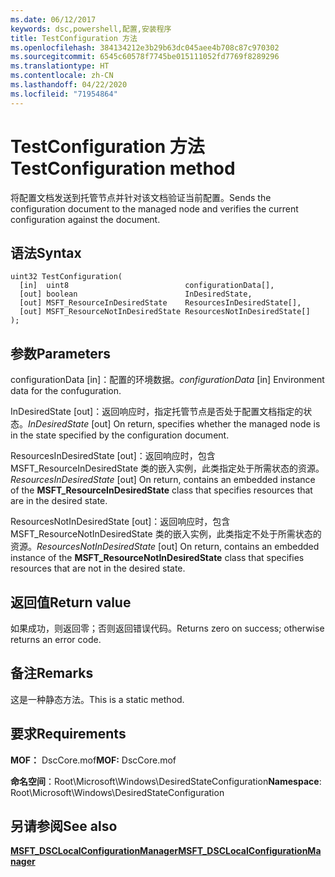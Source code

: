 ```yaml
---
ms.date: 06/12/2017
keywords: dsc,powershell,配置,安装程序
title: TestConfiguration 方法
ms.openlocfilehash: 384134212e3b29b63dc045aee4b708c87c970302
ms.sourcegitcommit: 6545c60578f7745be015111052fd7769f8289296
ms.translationtype: HT
ms.contentlocale: zh-CN
ms.lasthandoff: 04/22/2020
ms.locfileid: "71954864"
---
```

# <a name="testconfiguration-method"></a><span data-ttu-id="74f40-103">TestConfiguration 方法</span><span class="sxs-lookup"><span data-stu-id="74f40-103">TestConfiguration method</span></span>

<span data-ttu-id="74f40-104">将配置文档发送到托管节点并针对该文档验证当前配置。</span><span class="sxs-lookup"><span data-stu-id="74f40-104">Sends the configuration document to the managed node and verifies the current configuration against the document.</span></span>

## <a name="syntax"></a><span data-ttu-id="74f40-105">语法</span><span class="sxs-lookup"><span data-stu-id="74f40-105">Syntax</span></span>

```mof
uint32 TestConfiguration(
  [in]  uint8                          configurationData[],
  [out] boolean                        InDesiredState,
  [out] MSFT_ResourceInDesiredState    ResourcesInDesiredState[],
  [out] MSFT_ResourceNotInDesiredState ResourcesNotInDesiredState[]
);
```

## <a name="parameters"></a><span data-ttu-id="74f40-106">参数</span><span class="sxs-lookup"><span data-stu-id="74f40-106">Parameters</span></span>

<span data-ttu-id="74f40-107">configurationData  \[in\]：配置的环境数据。</span><span class="sxs-lookup"><span data-stu-id="74f40-107">*configurationData* \[in\] Environment data for the confuguration.</span></span>

<span data-ttu-id="74f40-108">InDesiredState  \[out\]：返回响应时，指定托管节点是否处于配置文档指定的状态。</span><span class="sxs-lookup"><span data-stu-id="74f40-108">*InDesiredState* \[out\] On return, specifies whether the managed node is in the state specified by the configuration document.</span></span>

<span data-ttu-id="74f40-109">ResourcesInDesiredState  \[out\]：返回响应时，包含 MSFT_ResourceInDesiredState  类的嵌入实例，此类指定处于所需状态的资源。</span><span class="sxs-lookup"><span data-stu-id="74f40-109">*ResourcesInDesiredState* \[out\] On return, contains an embedded instance of the **MSFT_ResourceInDesiredState** class that specifies resources that are in the desired state.</span></span>

<span data-ttu-id="74f40-110">ResourcesNotInDesiredState  \[out\]：返回响应时，包含 MSFT_ResourceNotInDesiredState  类的嵌入实例，此类指定不处于所需状态的资源。</span><span class="sxs-lookup"><span data-stu-id="74f40-110">*ResourcesNotInDesiredState* \[out\] On return, contains an embedded instance of the **MSFT_ResourceNotInDesiredState** class that specifies resources that are not in the desired state.</span></span>

## <a name="return-value"></a><span data-ttu-id="74f40-111">返回值</span><span class="sxs-lookup"><span data-stu-id="74f40-111">Return value</span></span>

<span data-ttu-id="74f40-112">如果成功，则返回零；否则返回错误代码。</span><span class="sxs-lookup"><span data-stu-id="74f40-112">Returns zero on success; otherwise returns an error code.</span></span>

## <a name="remarks"></a><span data-ttu-id="74f40-113">备注</span><span class="sxs-lookup"><span data-stu-id="74f40-113">Remarks</span></span>

<span data-ttu-id="74f40-114">这是一种静态方法。</span><span class="sxs-lookup"><span data-stu-id="74f40-114">This is a static method.</span></span>

## <a name="requirements"></a><span data-ttu-id="74f40-115">要求</span><span class="sxs-lookup"><span data-stu-id="74f40-115">Requirements</span></span>

<span data-ttu-id="74f40-116">**MOF：** DscCore.mof</span><span class="sxs-lookup"><span data-stu-id="74f40-116">**MOF:** DscCore.mof</span></span>

<span data-ttu-id="74f40-117">**命名空间**：Root\Microsoft\Windows\DesiredStateConfiguration</span><span class="sxs-lookup"><span data-stu-id="74f40-117">**Namespace**: Root\Microsoft\Windows\DesiredStateConfiguration</span></span>

## <a name="see-also"></a><span data-ttu-id="74f40-118">另请参阅</span><span class="sxs-lookup"><span data-stu-id="74f40-118">See also</span></span>

[<span data-ttu-id="74f40-119">**MSFT_DSCLocalConfigurationManager**</span><span class="sxs-lookup"><span data-stu-id="74f40-119">**MSFT_DSCLocalConfigurationManager**</span></span>](msft-dsclocalconfigurationmanager.md)
